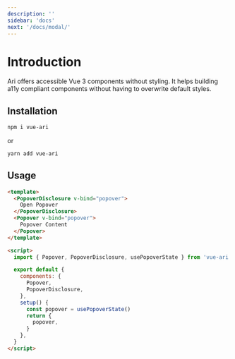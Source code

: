 ```yaml
---
description: ''
sidebar: 'docs'
next: '/docs/modal/'
---
```


# Introduction

Ari offers accessible Vue 3 components without styling. It helps building a11y compliant components without having to overwrite default styles.

## Installation

```bash
npm i vue-ari
```

or

```bash
yarn add vue-ari
```

## Usage

```html
<template>
  <PopoverDisclosure v-bind="popover">
    Open Popover
  </PopoverDisclosure>
  <Popover v-bind="popover">
    Popover Content
  </Popover>
</template>

<script>
  import { Popover, PopoverDisclosure, usePopoverState } from 'vue-ari'

  export default {
    components: {
      Popover,
      PopoverDisclosure,
    },
    setup() {
      const popover = usePopoverState()
      return {
        popover,
      }
    },
  }
</script>
```
